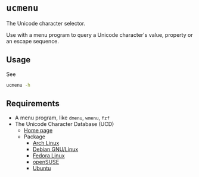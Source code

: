 # `ucmenu`

The Unicode character selector.

Use with a menu program to query a Unicode character's value, property or an escape sequence.

## Usage

See

```sh
ucmenu -h
```

## Requirements

-   A menu program, like `dmenu`, `wmenu`, `fzf`
-   The Unicode Character Database (UCD)
    -   [Home page](https://www.unicode.org/ucd/)
    -   Package
        -   [Arch Linux](https://archlinux.org/packages/extra/any/unicode-character-database/)
        -   [Debian GNU/Linux](https://packages.debian.org/search?searchon=names&keywords=unicode-data)
        -   [Fedora Linux](https://packages.fedoraproject.org/pkgs/unicode-ucd/unicode-ucd/)
        -   [openSUSE](https://software.opensuse.org/package/unicode-ucd)
        -   [Ubuntu](https://packages.ubuntu.com/search?keywords=unicode-data&searchon=names&suite=all&section=all)
